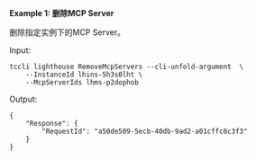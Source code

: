 **Example 1: 删除MCP Server**

删除指定实例下的MCP Server。

Input: 

```
tccli lighthouse RemoveMcpServers --cli-unfold-argument  \
    --InstanceId lhins-5h3s0lht \
    --McpServerIds lhms-p2dophob
```

Output: 
```
{
    "Response": {
        "RequestId": "a50de509-5ecb-40db-9ad2-a01cffc8c3f3"
    }
}
```

